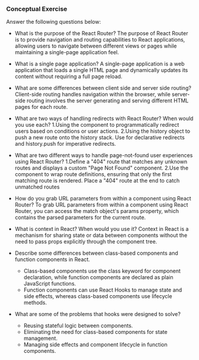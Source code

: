 ### Conceptual Exercise

Answer the following questions below:

- What is the purpose of the React Router?
	The purpose of React Router is to provide navigation and routing capabilities to React applications, allowing users to navigate between different 	views or pages while maintaining a single-page application feel. 	

- What is a single page application?
	A single-page application is a web application that loads a single HTML page and dynamically updates its content without requiring a full page 	reload.

- What are some differences between client side and server side routing?
	Client-side routing handles navigation within the browser, while server-side routing involves the server generating and serving different HTML pages 	for each route.

- What are two ways of handling redirects with React Router? When would you use each?
	1.Using the <Redirect> component to programmatically redirect users based on conditions or user actions.
	2.Using the history object to push a new route onto the history stack. Use <Redirect> for declarative redirects and history.push for imperative 		redirects.

- What are two different ways to handle page-not-found user experiences using React Router? 
	1.Define a "404" route that matches any unknown routes and displays a custom "Page Not Found" component.
	2.Use the <Switch> component to wrap route definitions, ensuring that only the first matching route is rendered. Place a "404" route at the end to 	catch unmatched routes

- How do you grab URL parameters from within a component using React Router?
	To grab URL parameters from within a component using React Router, you can access the match object's params property, which contains the parsed 	parameters for the current route.

- What is context in React? When would you use it?
	Context in React is a mechanism for sharing state or data between components without the need to pass props explicitly through the component tree.

- Describe some differences between class-based components and function
  components in React.
	- Class-based components use the class keyword for component declaration, while function components are declared as plain JavaScript functions.
	- Function components can use React Hooks to manage state and side effects, whereas class-based components use lifecycle methods.

- What are some of the problems that hooks were designed to solve?
	- Reusing stateful logic between components.
	- Eliminating the need for class-based components for state management.
	- Managing side effects and component lifecycle in function components.
	